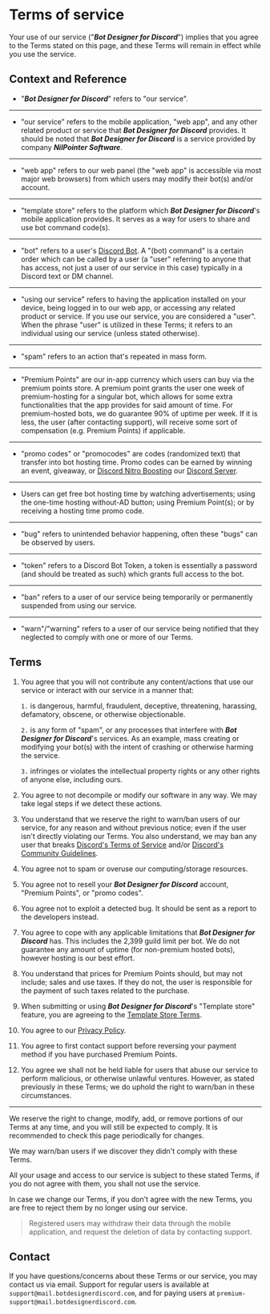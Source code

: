 # Terms of service

Your use of our service ("_**Bot Designer for Discord**_") implies that you agree to the Terms stated on this page, and these Terms will remain in effect while you use the service.

## Context and Reference
- "_**Bot Designer for Discord**_" refers to "our service".
----
- "our service" refers to the mobile application, "web app", and any other related product or service that _**Bot Designer for Discord**_ provides. It should be noted that _**Bot Designer for Discord**_ is a service provided by company _**NilPointer Software**_.
----
- "web app" refers to our web panel (the "web app" is accessible via most major web browsers) from which users may modify their bot(s) and/or account.
----
- "template store" refers to the platform which _**Bot Designer for Discord**_'s mobile application provides. It serves as a way for users to share and use bot command code(s).
----
- "bot" refers to a user's [Discord Bot](https://discord.com/developers). A "(bot) command" is a certain order which can be called by a user (a "user" referring to anyone that has access, not just a user of our service in this case) typically in a Discord text or DM channel.
----
- "using our service" refers to having the application installed on your device, being logged in to our web app, or accessing any related product or service. If you use our service, you are considered a "user". When the phrase "user" is utilized in these Terms; it refers to an individual using our service (unless stated otherwise).
----
- "spam" refers to an action that's repeated in mass form.
----
- "Premium Points" are our in-app currency which users can buy via the premium points store. A premium point grants the user one week of premium-hosting for a singular bot, which allows for some extra functionalities that the app provides for said amount of time. For premium-hosted bots, we do guarantee 90% of uptime per week. If it is less, the user (after contacting support), will receive some sort of compensation (e.g. Premium Points) if applicable.
----
- "promo codes" or "promocodes" are codes (randomized text) that transfer into bot hosting time. Promo codes can be earned by winning an event, giveaway, or [Discord Nitro Boosting](https://support.discord.com/hc/en-us/articles/360028038352-Server-Boosting-FAQ) our [Discord Server](https://botdesignerdiscord.com/discord).
----
- Users can get free bot hosting time by watching advertisements; using the one-time hosting without-AD button; using Premium Point(s); or by receiving a hosting time promo code.
----
- "bug" refers to unintended behavior happening, often these "bugs" can be observed by users.
----
- "token" refers to a Discord Bot Token, a token is essentially a password (and should be treated as such) which grants full access to the bot.
----
- "ban" refers to a user of our service being temporarily or permanently suspended from using our service.
----
- "warn"/"warning" refers to a user of our service being notified that they neglected to comply with one or more of our Terms.

## Terms

1. You agree that you will not contribute any content/actions that use our service or interact with our service in a manner that:

   `1.` is dangerous, harmful, fraudulent, deceptive, threatening, harassing, defamatory, obscene, or otherwise objectionable.
   
   `2.` is any form of "spam", or any processes that interfere with _**Bot Designer for Discord**_'s services. As an example, mass creating or modifying your bot(s) with the intent of crashing or otherwise harming the service.
   
   `3.` infringes or violates the intellectual property rights or any other rights of anyone else, including ours.
2. You agree to not decompile or modify our software in any way. We may take legal steps if we detect these actions.
3. You understand that we reserve the right to warn/ban users of our service, for any reason and without previous notice; even if the user isn't directly violating our Terms. You also understand, we may ban any user that breaks [Discord's Terms of Service](https://discord.com/terms) and/or [Discord's Community Guidelines](https://discord.com/guidelines).
4. You agree not to spam or overuse our computing/storage resources.
5. You agree not to resell your _**Bot Designer for Discord**_ account, "Premium Points", or "promo codes".
6. You agree not to exploit a detected bug. It should be sent as a report to the developers instead.
7. You agree to cope with any applicable limitations that _**Bot Designer for Discord**_ has. This includes the 2,399 guild limit per bot. We do not guarantee any amount of uptime (for non-premium hosted bots), however hosting is our best effort.
8. You understand that prices for Premium Points should, but may not include; sales and use taxes. If they do not, the user is responsible for the payment of such taxes related to the purchase.
9. When submitting or using _**Bot Designer for Discord**_'s "Template store" feature, you are agreeing to the [Template Store Terms](https://botdesignerdiscord.com/template-store-tos).
10. You agree to our [Privacy Policy](https://botdesignerdiscord.com/privacy-policy).
11. You agree to first contact support before reversing your payment method if you have purchased Premium Points.
12. You agree we shall not be held liable for users that abuse our service to perform malicious, or otherwise unlawful ventures. However, as stated previously in these Terms; we do uphold the right to warn/ban in these circumstances.

---
We reserve the right to change, modify, add, or remove portions of our Terms at any time, and you will still be expected to comply. It is recommended to check this page periodically for changes.

We may warn/ban users if we discover they didn't comply with these Terms.

All your usage and access to our service is subject to these stated Terms, if you do not agree with them, you shall not use the service.

In case we change our Terms, if you don't agree with the new Terms, you are free to reject them by no longer using our service.
> Registered users may withdraw their data through the mobile application, and request the deletion of data by contacting support.

## Contact 
If you have questions/concerns about these Terms or our service, you may contact us via email. Support for regular users is available at `support@mail.botdesignerdiscord.com`, and for paying users at `premium-support@mail.botdesignerdiscord.com`.
